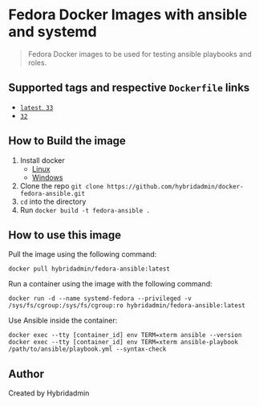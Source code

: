 # Fedora Docker Images with ansible and systemd

> Fedora Docker images to be used for testing ansible playbooks and roles.

## Supported tags and respective `Dockerfile` links

- [`latest`, `33`](https://github.com/hybridadmin/docker-fedora-ansible/tree/main/33/Dockerfile)
- [`32`](https://github.com/hybridadmin/docker-fedora-ansible/tree/main/32/Dockerfile)

## How to Build the image

1. Install docker
   * [Linux](https://docs.docker.com/engine/install/)
   * [Windows](https://docs.docker.com/docker-for-windows/install/)
2. Clone the repo `git clone https://github.com/hybridadmin/docker-fedora-ansible.git`
3. `cd` into the directory
4. Run `docker build -t fedora-ansible .`

## How to use this image

Pull the image using the following command:
```console
docker pull hybridadmin/fedora-ansible:latest
```

Run a container using the image with the following command:
```console
docker run -d --name systemd-fedora --privileged -v /sys/fs/cgroup:/sys/fs/cgroup:ro hybridadmin/fedora-ansible:latest
```

Use Ansible inside the container:
```console
docker exec --tty [container_id] env TERM=xterm ansible --version
docker exec --tty [container_id] env TERM=xterm ansible-playbook /path/to/ansible/playbook.yml --syntax-check
```

## Author

Created by Hybridadmin
